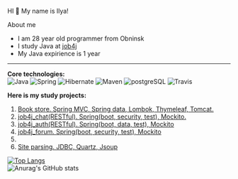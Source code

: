 HI 👋 My name is Ilya!

  About me
  - I am 28 year old programmer from Obninsk
  - I study Java at [job4j](https://job4j.ru)
  - My Java expirience is 1 year

-------

<b>Core technologies:</b>
<br>
![Java](https://img.shields.io/badge/java-%3E%3D8-orange)
![Spring](https://img.shields.io/badge/spring-%3E%3D5.0-green)
![Hibernate](https://img.shields.io/badge/hibernate-%3E%3D5.0-yellow)
![Maven](https://img.shields.io/badge/maven-3-blue)
![postgreSQL](https://img.shields.io/badge/PostgreSQL-%3E%3D10-lightgrey)
![Travis](https://img.shields.io/badge/Travis-CI-critical)
  </br>

<b>Here is my study projects:</b>
1. [Book store. Spring MVC, Spring data, Lombok, Thymeleaf, Tomcat.](https://github.com/shabelnikilya/book_store)
2. [job4j_chat(RESTful). Spring(boot, security, test), Mockito.](https://github.com/shabelnikilya/job4j_chat)
3. [job4j_auth(RESTful). Spring(boot, data, test), Mockito](https://github.com/shabelnikilya/job4j_auth)
4. [job4j_forum. Spring(boot, security, test), Mockito](https://github.com/shabelnikilya/job4j_forum)
5. 
6. [Site parsing. JDBC, Quartz, Jsoup](https://github.com/shabelnikilya/job4j_grabber)

 [![Top Langs](https://github-readme-stats.vercel.app/api/top-langs/?username=shabelnikilya&style=centerme&layout=compact)](https://github.com/shabelnikilya/github-readme-stats)
<br>![Anurag's GitHub stats](https://github-readme-stats.vercel.app/api?username=shabelnikilya&show_icons=true&theme=tokyonight)


